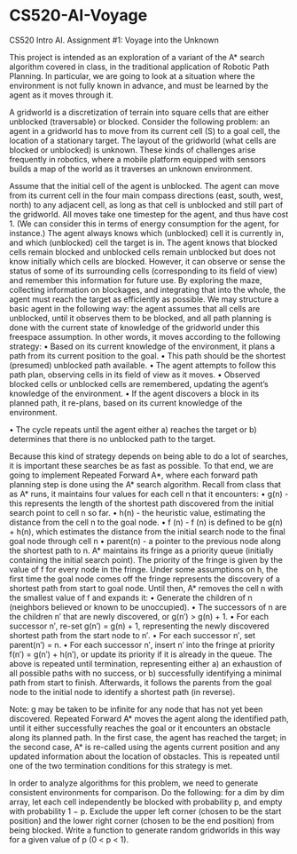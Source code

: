 # CS520-AI-Voyage
CS520 Intro AI. Assignment #1: Voyage into the Unknown


This project is intended as an exploration of a variant of the A* search algorithm covered in class, in the traditional application of Robotic Path Planning. In particular, we are going to look at a situation where the environment is not fully known in advance, and must be learned by the agent as it moves through it.

A gridworld is a discretization of terrain into square cells that are either unblocked (traversable) or blocked. Consider the following problem: an agent in a gridworld has to move from its current cell (S) to a goal cell, the location of a stationary target. The layout of the gridworld (what cells are blocked or unblocked) is unknown. These kinds of challenges arise frequently in robotics, where a mobile platform equipped with sensors builds a map of the world as it traverses an unknown environment.

Assume that the initial cell of the agent is unblocked. The agent can move from its current cell in the four main compass directions (east, south, west, north) to any adjacent cell, as long as that cell is unblocked and still part of the gridworld. All moves take one timestep for the agent, and thus have cost 1. (We can consider this in terms of energy consumption for the agent, for instance.) The agent always knows which (unblocked) cell it is currently in, and which (unblocked) cell the target is in. The agent knows that blocked cells remain blocked and unblocked cells remain unblocked but does not know initially which cells are blocked. However, it can observe or sense the status of some of its surrounding cells (corresponding to its field of view) and remember this information for future use. By exploring the maze, collecting information on blockages, and integrating that into the whole, the agent must reach the target as efficiently as possible.
We may structure a basic agent in the following way: the agent assumes that all cells are unblocked, until it observes them to be blocked, and all path planning is done with the current state of knowledge of the gridworld under this freespace assumption. In other words, it moves according to the following strategy:
• Based on its current knowledge of the environment, it plans a path from its current position to the goal.
• This path should be the shortest (presumed) unblocked path available.
• The agent attempts to follow this path plan, observing cells in its field of view as it moves.
• Observed blocked cells or unblocked cells are remembered, updating the agent’s knowledge of the environment. • If the agent discovers a block in its planned path, it re-plans, based on its current knowledge of the environment.

• The cycle repeats until the agent either a) reaches the target or b) determines that there is no unblocked path to the target.

Because this kind of strategy depends on being able to do a lot of searches, it is important these searches be as fast as possible. To that end, we are going to implement Repeated Forward A*, where each forward path planning step is done using the A* search algorithm. Recall from class that as A* runs, it maintains four values for each cell n that it encounters:
• g(n) - this represents the length of the shortest path discovered from the initial search point to cell n so far.
• h(n) - the heuristic value, estimating the distance from the cell n to the goal node.
• f (n) - f (n) is defined to be g(n) + h(n), which estimates the distance from the initial search node to the final goal node through cell n
• parent(n) - a pointer to the previous node along the shortest path to n.
A* maintains its fringe as a priority queue (initially containing the initial search point). The priority of the fringe is given by the value of f for every node in the fringe. Under some assumptions on h, the first time the goal node comes off the fringe represents the discovery of a shortest path from start to goal node. Until then, A* removes the cell n with the smallest value of f and expands it:
• Generate the children of n (neighbors believed or known to be unoccupied).
• The successors of n are the children n′ that are newly discovered, or g(n′) > g(n) + 1.
• For each successor n′, re-set g(n′) = g(n) + 1, representing the newly discovered shortest path from the start node to n′.
• For each successor n′, set parent(n′) = n.
• For each successor n′, insert n′ into the fringe at priority f(n′) = g(n′) + h(n′), or update its priority if it is
already in the queue.
The above is repeated until termination, representing either a) an exhaustion of all possible paths with no success, or b) successfully identifying a minimal path from start to finish. Afterwards, it follows the parents from the goal node to the initial node to identify a shortest path (in reverse).

Note: g may be taken to be infinite for any node that has not yet been discovered.
Repeated Forward A* moves the agent along the identified path, until it either successfully reaches the goal or it encounters an obstacle along its planned path. In the first case, the agent has reached the target; in the second case, A* is re-called using the agents current position and any updated information about the location of obstacles. This is repeated until one of the two termination conditions for this strategy is met.

In order to analyze algorithms for this problem, we need to generate consistent environments for comparison. Do the following: for a dim by dim array, let each cell independently be blocked with probability p, and empty with probability 1 − p. Exclude the upper left corner (chosen to be the start position) and the lower right corner (chosen to be the end position) from being blocked. Write a function to generate random gridworlds in this way for a given value of p (0 < p < 1).

